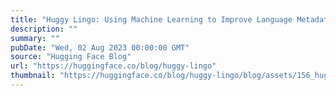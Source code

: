 ```yaml
---
title: "Huggy Lingo: Using Machine Learning to Improve Language Metadata on the Hugging Face Hub"
description: ""
summary: ""
pubDate: "Wed, 02 Aug 2023 00:00:00 GMT"
source: "Hugging Face Blog"
url: "https://huggingface.co/blog/huggy-lingo"
thumbnail: "https://huggingface.co/blog/huggy-lingo/blog/assets/156_huggylingo/Huggy_Lingo.png"
---
```


